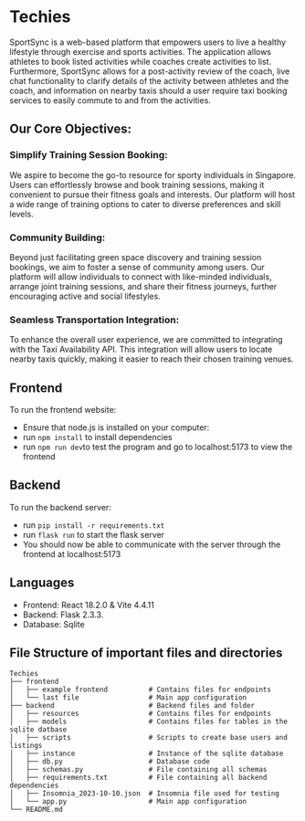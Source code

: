 # Techies

SportSync is a web-based platform that empowers users to live a healthy lifestyle through exercise and sports activities. The application allows athletes to book listed activities while coaches create activities to list. Furthermore, SportSync allows for a post-activity review of the coach, live chat functionality to clarify details of the activity between athletes and the coach, and information on nearby taxis should a user require taxi booking services to easily commute to and from the activities.  

## Our Core Objectives:

### Simplify Training Session Booking: 
We aspire to become the go-to resource for sporty individuals in Singapore. Users can effortlessly browse and book training sessions, making it convenient to pursue their fitness goals and interests. Our platform will host a wide range of training options to cater to diverse preferences and skill levels.

### Community Building: 
Beyond just facilitating green space discovery and training session bookings, we aim to foster a sense of community among users. Our platform will allow individuals to connect with like-minded individuals, arrange joint training sessions, and share their fitness journeys, further encouraging active and social lifestyles.

### Seamless Transportation Integration: 
To enhance the overall user experience, we are committed to integrating with the Taxi Availability API. This integration will allow users to locate nearby taxis quickly, making it easier to reach their chosen training venues. 

## Frontend
To run the frontend website:
- Ensure that node.js is installed on your computer:
- run ```npm install``` to install dependencies
- run ```npm run dev```to test the program and go to localhost:5173 to view the frontend

## Backend
To run the backend server:
- run ```pip install -r requirements.txt```
- run ```flask run``` to start the flask server
- You should now be able to communicate with the server through the frontend at localhost:5173

## Languages
- Frontend: React 18.2.0 & Vite 4.4.11
- Backend: Flask 2.3.3.
- Database: Sqlite

## File Structure of important files and directories

    Techies
    ├── frontend
    │   ├── example frontend          # Contains files for endpoints
    │   └── last file                 # Main app configuration
    ├── backend                       # Backend files and folder
    │   ├── resources                 # Contains files for endpoints
    │   ├── models                    # Contains files for tables in the sqlite datbase 
    │   ├── scripts                   # Scripts to create base users and listings
    │   ├── instance                  # Instance of the sqlite database
    │   ├── db.py                     # Database code
    │   ├── schemas.py                # File containing all schemas
    │   ├── requirements.txt          # File containing all backend dependencies
    │   ├── Insomnia_2023-10-10.json  # Insomnia file used for testing
    │   └── app.py                    # Main app configuration
    └── README.md


